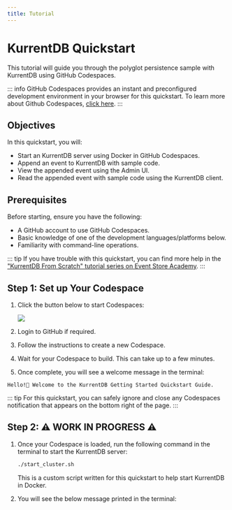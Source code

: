 ```yaml
---
title: Tutorial
---
```


# KurrentDB Quickstart

This tutorial will guide you through the polyglot persistence sample with KurrentDB using GitHub Codespaces.

::: info
GitHub Codespaces provides an instant and preconfigured development environment in your browser for this quickstart. To learn more about Github Codespaces, [click here](https://github.com/features/codespaces).
:::

## Objectives

In this quickstart, you will:

- Start an KurrentDB server using Docker in GitHub Codespaces.
- Append an event to KurrentDB with sample code.
- View the appended event using the Admin UI.
- Read the appended event with sample code using the KurrentDB client.

## Prerequisites

Before starting, ensure you have the following:

- A GitHub account to use GitHub Codespaces.
- Basic knowledge of one of the development languages/platforms below.
- Familiarity with command-line operations.

::: tip
If you have trouble with this quickstart, you can find more help in the ["KurrentDB From Scratch" tutorial series on Event Store Academy](https://academy.eventstore.com/from-scratch).
:::

## Step 1: Set up Your Codespace

1. Click the button below to start Codespaces:
   
   [![](https://github.com/codespaces/badge.svg)](https://codespaces.new/?repo=790993560&devcontainer_path=.devcontainer%2Fquickstart%2Fdevcontainer.json)

2. Login to GitHub if required.
   
3. Follow the instructions to create a new Codespace.

4. Wait for your Codespace to build. This can take up to a few minutes. 

5. Once complete, you will see a welcome message in the terminal:

```
Hello!👋 Welcome to the KurrentDB Getting Started Quickstart Guide.
```

::: tip
For this quickstart, you can safely ignore and close any Codespaces notification that appears on the bottom right of the page.
:::

## Step 2: ⚠️ WORK IN PROGRESS ⚠️ 

1. Once your Codespace is loaded, run the following command in the terminal to start the KurrentDB server:

   ```sh
   ./start_cluster.sh
   ```

   This is a custom script written for this quickstart to help start KurrentDB in Docker.

2. You will see the below message printed in the terminal: